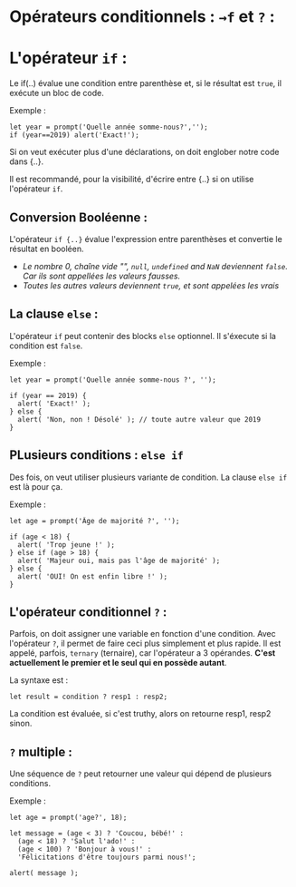 # Opérateurs conditionnels : `→f` et `?` :

# L'opérateur `if` :

Le if(..) évalue une condition entre parenthèse et, si le résultat est `true`, il exécute un bloc de code.

Exemple :

```
let year = prompt('Quelle année somme-nous?','');
if (year==2019) alert('Exact!');
```

Si on veut exécuter plus d'une déclarations, on doit englober notre code dans {..}.

Il est recommandé, pour la visibilité, d'écrire entre {..} si on utilise l'opérateur `if`.

## Conversion Booléenne :

L'opérateur `if {..}` évalue l'expression entre parenthèses et convertie le résultat en booléen.

- _Le nombre 0, chaîne vide "", `null`, `undefined` and `NaN` deviennent `false`. Car ils sont appellées les valeurs fausses._
- _Toutes les autres valeurs deviennent `true`, et sont appelées les vrais_

## La clause `else` :

L'opérateur `if` peut contenir des blocks `else` optionnel. Il s'éxecute si la condition est `false`.

Exemple :

```
let year = prompt('Quelle année somme-nous ?', '');

if (year == 2019) {
  alert( 'Exact!' );
} else {
  alert( 'Non, non ! Désolé' ); // toute autre valeur que 2019
}
```

## PLusieurs conditions : `else if`

Des fois, on veut utiliser plusieurs variante de condition. La clause `else if` est là pour ça.

Exemple :

```
let age = prompt('Âge de majorité ?', '');

if (age < 18) {
  alert( 'Trop jeune !' );
} else if (age > 18) {
  alert( 'Majeur oui, mais pas l'âge de majorité' );
} else {
  alert( 'OUI! On est enfin libre !' );
}
```

## L'opérateur conditionnel `?` :

Parfois, on doit assigner une variable en fonction d'une condition. Avec l'opérateur `?`, il permet de faire ceci plus simplement et plus rapide. Il est appelé, parfois, `ternary` (ternaire), car l'opérateur a 3 opérandes. **C'est actuellement le premier et le seul qui en possède autant**.

La syntaxe est :

```
let result = condition ? resp1 : resp2;
```

La condition est évaluée, si c'est truthy, alors on retourne resp1, resp2 sinon.

## `?` multiple :

Une séquence de `?` peut retourner une valeur qui dépend de plusieurs conditions.

Exemple :

```
let age = prompt('age?', 18);

let message = (age < 3) ? 'Coucou, bébé!' :
  (age < 18) ? 'Salut l'ado!' :
  (age < 100) ? 'Bonjour à vous!' :
  'Félicitations d'être toujours parmi nous!';

alert( message );
```
